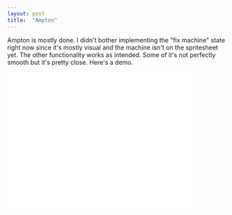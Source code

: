```yaml
---
layout: post
title:  "Ampton"
---
```

Ampton is mostly done. I didn't bother implementing the "fix machine" state
right now since it's mostly visual and the machine isn't on the spritesheet
yet. The other functionality works as intended. Some of it's not perfectly
smooth but it's pretty close. Here's a demo.

<iframe width="420" height="315" src="//www.youtube.com/embed/Vx-cjG9zI9Q" frameborder="0" allowfullscreen></iframe>
